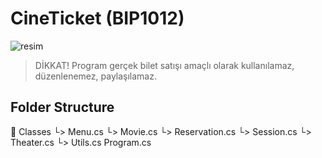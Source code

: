 # CineTicket (BIP1012)
![resim](https://github.com/c4nkn/cineticket/assets/56227236/cdd6a670-a267-411b-b1b2-041f785b7710)

> DİKKAT! Program gerçek bilet satışı amaçlı olarak kullanılamaz, düzenlenemez, paylaşılamaz.


## Folder Structure
📁 Classes
 └> Menu.cs
 └> Movie.cs
 └> Reservation.cs
 └> Session.cs
 └> Theater.cs
 └> Utils.cs
Program.cs
